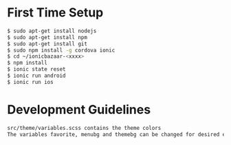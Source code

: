 # First Time Setup
```sh
$ sudo apt-get install nodejs
$ sudo apt-get install npm
$ sudo apt-get install git
$ sudo npm install -g cordova ionic
$ cd ~/ionicbazaar-<xxxx>
$ npm install
$ ionic state reset
$ ionic run android
$ ionic run ios
```


# Development Guidelines
```sh
src/theme/variables.scss contains the theme colors
The variables favorite, menubg and themebg can be changed for desired effect
```
